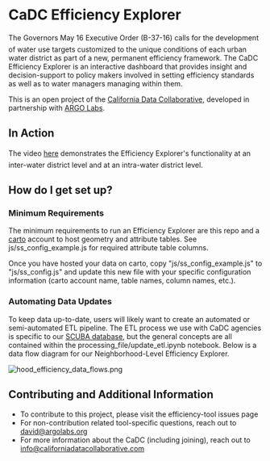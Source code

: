 # CaDC Efficiency Explorer

The Governors May 16 Executive Order (B-37-16) calls for the development of water use targets customized to the unique conditions of each urban water district as part of a new, permanent efficiency framework. The CaDC Efficiency Explorer is an interactive dashboard that provides insight and decision-support to policy makers involved in setting efficiency standards as well as to water managers managing within them.

This is an open project of the [California Data Collaborative](http://californiadatacollaborative.com/), developed in partnership with [ARGO Labs](http://www.argolabs.org/).

## In Action
The video [here](http://californiadatacollaborative.com/statewide-efficiency) demonstrates the Efficiency Explorer's functionality at an inter-water district level and at an intra-water district level.

## How do I get set up?
### Minimum Requirements
The minimum requirements to run an Efficiency Explorer are this repo and a [carto](carto.com) account to host geometry and attribute tables. See js/ss_config_example.js for required attribute table columns.

Once you have hosted your data on carto, copy "js/ss_config_example.js" to "js/ss_config.js" and update this new file with your specific configuration information (carto account name, table names, column names, etc.).

### Automating Data Updates
To keep data up-to-date, users will likely want to create an automated or semi-automated ETL pipeline. The ETL process we use with CaDC agencies is specific to our [SCUBA database](https://github.com/California-Data-Collaborative/scuba-schema), but the general concepts are all contained within the processing_file/update_etl.ipynb notebook. Below is a data flow diagram for our Neighborhood-Level Efficiency Explorer.

![hood_efficiency_data_flows.png](https://bitbucket.org/repo/eKBgXX/images/1223576159-hood_efficiency_data_flows.png)

## Contributing and Additional Information
* To contribute to this project, please visit the efficiency-tool issues page
* For non-contribution related tool-specific questions, reach out to david@argolabs.org
* For more information about the CaDC (including joining), reach out to info@californiadatacollaborative.com